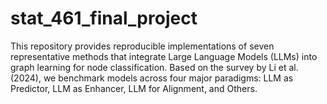 # stat_461_final_project
This repository provides reproducible implementations of seven representative methods that integrate Large Language Models (LLMs) into graph learning for node classification. Based on the survey by Li et al. (2024), we benchmark models across four major paradigms: LLM as Predictor, LLM as Enhancer, LLM for Alignment, and Others. 
